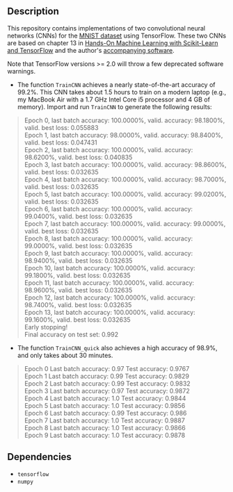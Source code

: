 Description
-----------

This repository contains implementations of two convolutional neural networks (CNNs) for the [MNIST dataset](http://yann.lecun.com/exdb/mnist/) using TensorFlow.
These two CNNs are based on chapter 13 in [Hands-On Machine Learning with Scikit-Learn and TensorFlow](https://www.oreilly.com/library/view/hands-on-machine-learning/9781491962282/) and the author's [accompanying software](https://github.com/ageron/handson-ml).

Note that TensorFlow versions >= 2.0 will throw a few deprecated software warnings.

* The function `TrainCNN` achieves a nearly state-of-the-art accuracy of 99.2%.  This CNN takes about 1.5 hours to train on a modern laptop (e.g., my MacBook Air with a 1.7 GHz Intel Core i5 processor and 4 GB of memory).  Import and run `TrainCNN` to generate the following results:

> Epoch 0, last batch accuracy: 100.0000%, valid. accuracy: 98.1800%, valid. best loss: 0.055883  
> Epoch 1, last batch accuracy: 98.0000%, valid. accuracy: 98.8400%, valid. best loss: 0.047431  
> Epoch 2, last batch accuracy: 100.0000%, valid. accuracy: 98.6200%, valid. best loss: 0.040835  
> Epoch 3, last batch accuracy: 100.0000%, valid. accuracy: 98.8600%, valid. best loss: 0.032635  
> Epoch 4, last batch accuracy: 100.0000%, valid. accuracy: 98.7000%, valid. best loss: 0.032635  
> Epoch 5, last batch accuracy: 100.0000%, valid. accuracy: 99.0200%, valid. best loss: 0.032635  
> Epoch 6, last batch accuracy: 100.0000%, valid. accuracy: 99.0400%, valid. best loss: 0.032635  
> Epoch 7, last batch accuracy: 100.0000%, valid. accuracy: 99.0000%, valid. best loss: 0.032635  
> Epoch 8, last batch accuracy: 100.0000%, valid. accuracy: 99.0000%, valid. best loss: 0.032635  
> Epoch 9, last batch accuracy: 100.0000%, valid. accuracy: 98.9400%, valid. best loss: 0.032635  
> Epoch 10, last batch accuracy: 100.0000%, valid. accuracy: 99.1800%, valid. best loss: 0.032635  
> Epoch 11, last batch accuracy: 100.0000%, valid. accuracy: 98.9600%, valid. best loss: 0.032635  
> Epoch 12, last batch accuracy: 100.0000%, valid. accuracy: 98.7400%, valid. best loss: 0.032635  
> Epoch 13, last batch accuracy: 100.0000%, valid. accuracy: 99.1600%, valid. best loss: 0.032635  
> Early stopping!  
> Final accuracy on test set: 0.992

* The function `TrainCNN_quick` also achieves a high accuracy of 98.9%, and only takes about 30 minutes. 

> Epoch 0 Last batch accuracy: 0.97 Test accuracy: 0.9767  
> Epoch 1 Last batch accuracy: 0.99 Test accuracy: 0.9829  
> Epoch 2 Last batch accuracy: 0.99 Test accuracy: 0.9832  
> Epoch 3 Last batch accuracy: 0.97 Test accuracy: 0.9872  
> Epoch 4 Last batch accuracy: 1.0 Test accuracy: 0.9844  
> Epoch 5 Last batch accuracy: 1.0 Test accuracy: 0.9856  
> Epoch 6 Last batch accuracy: 0.99 Test accuracy: 0.986  
> Epoch 7 Last batch accuracy: 1.0 Test accuracy: 0.9887  
> Epoch 8 Last batch accuracy: 1.0 Test accuracy: 0.9866  
> Epoch 9 Last batch accuracy: 1.0 Test accuracy: 0.9878  


Dependencies
------------

* `tensorflow`
* `numpy`

